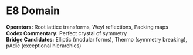 # E8 Domain
**Operators:** Root lattice transforms, Weyl reflections, Packing maps  
**Codex Commentary:** Perfect crystal of symmetry  
**Bridge Candidates:** Elliptic (modular forms), Thermo (symmetry breaking), pAdic (exceptional hierarchies)
